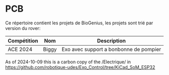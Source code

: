 # PCB

Ce répertoire contient les projets de BioGenius, les projets sont trié par version du rover:

| Compétition | Nom          |  Description                                          |
|-------------|--------------|-------------------------------------------------------|
| ACE 2024    | Biggy        | Exo avec support a bonbonne de pompier                |

As of 2024-10-09 this is a carbon copy of the /Electrique/ in https://github.com/robotique-udes/Exo_Control/tree/KiCad_SoM_ESP32
